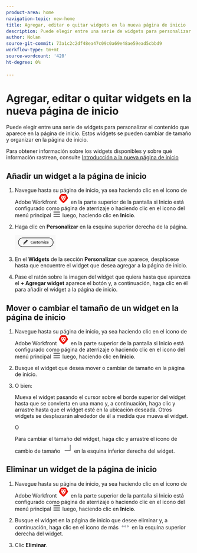```yaml
---
product-area: home
navigation-topic: new-home
title: Agregar, editar o quitar widgets en la nueva página de inicio
description: Puede elegir entre una serie de widgets para personalizar el contenido que aparece en la página de inicio. Estos widgets se pueden cambiar de tamaño y organizar en la página de inicio.
author: Nolan
source-git-commit: 73a1c2c2df48ea47c09c0a69e48ae59ead5cbbd9
workflow-type: tm+mt
source-wordcount: '420'
ht-degree: 0%

---
```



# Agregar, editar o quitar widgets en la nueva página de inicio

Puede elegir entre una serie de widgets para personalizar el contenido que aparece en la página de inicio. Estos widgets se pueden cambiar de tamaño y organizar en la página de inicio.

Para obtener información sobre los widgets disponibles y sobre qué información rastrean, consulte [Introducción a la nueva página de inicio](/help/quicksilver/workfront-basics/using-home/new-home/get-started-with-new-home.md)

## Añadir un widget a la página de inicio

1. Navegue hasta su página de inicio, ya sea haciendo clic en el icono de Adobe Workfront ![Icono de Adobe Workfront](../new-home/assets/home-icon-30x29.png) en la parte superior de la pantalla si Inicio está configurado como página de aterrizaje o haciendo clic en el icono del menú principal ![Icono del menú principal](../new-home/assets/main-menu-icon-left-nav.png) luego, haciendo clic en **Inicio**.

1. Haga clic en **Personalizar** en la esquina superior derecha de la página.

   ![Botón Personalizar](../new-home/assets/customize-button.png)

1. En el **Widgets** de la sección **Personalizar** que aparece, desplácese hasta que encuentre el widget que desea agregar a la página de inicio.

1. Pase el ratón sobre la imagen del widget que quiera hasta que aparezca el **+ Agregar widget** aparece el botón y, a continuación, haga clic en él para añadir el widget a la página de inicio.

## Mover o cambiar el tamaño de un widget en la página de inicio

1. Navegue hasta su página de inicio, ya sea haciendo clic en el icono de Adobe Workfront ![Icono de Adobe Workfront](../new-home/assets/home-icon-30x29.png) en la parte superior de la pantalla si Inicio está configurado como página de aterrizaje o haciendo clic en el icono del menú principal ![Icono del menú principal](../new-home/assets/main-menu-icon-left-nav.png) luego, haciendo clic en **Inicio**.

1. Busque el widget que desea mover o cambiar de tamaño en la página de inicio.

1. O bien:

   Mueva el widget pasando el cursor sobre el borde superior del widget hasta que se convierta en una mano y, a continuación, haga clic y arrastre hasta que el widget esté en la ubicación deseada. Otros widgets se desplazarán alrededor de él a medida que mueva el widget.

   O

   Para cambiar el tamaño del widget, haga clic y arrastre el icono de cambio de tamaño ![Icono Cambiar tamaño](../new-home/assets/resize-icon.png) en la esquina inferior derecha del widget.

## Eliminar un widget de la página de inicio

1. Navegue hasta su página de inicio, ya sea haciendo clic en el icono de Adobe Workfront ![Icono de Adobe Workfront](../new-home/assets/home-icon-30x29.png) en la parte superior de la pantalla si Inicio está configurado como página de aterrizaje o haciendo clic en el icono del menú principal ![Icono del menú principal](../new-home/assets/main-menu-icon-left-nav.png) luego, haciendo clic en **Inicio**.

1. Busque el widget en la página de inicio que desee eliminar y, a continuación, haga clic en el icono de más ![Icono Más](../new-home/assets/more-icon.png) en la esquina superior derecha del widget.

1. Clic **Eliminar**.

